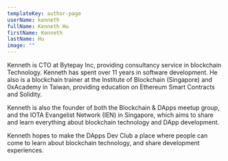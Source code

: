 ```yaml
---
templateKey: author-page
userName: kenneth
fullName: Kenneth Hu
firstName: Kenneth
lastName: Hu
image: ""
---
```


Kenneth is CTO at Bytepay Inc, providing consultancy service in blockchain Technology. Kenneth has
spent over 11 years in software development. He also is a blockchain trainer at the Institute of
Blockchain (Singapore) and 0xAcademy in Taiwan, providing education on Ethereum Smart Contracts and
Solidity.

Kenneth is also the founder of both the Blockchain & DApps meetup group, and the IOTA Evangelist
Network (IEN) in Singapore, which aims to share and learn everything about blockchain technology and
DApp development.

Kenneth hopes to make the DApps Dev Club a place where people can come to learn about blockchain
technology, and share development experiences.
